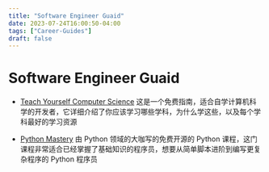 ```yaml
---
title: "Software Engineer Guaid"
date: 2023-07-24T16:00:50-04:00
tags: ["Career-Guides"]
draft: false
---
```


# Software Engineer Guaid


- [Teach Yourself Computer Science](https://teachyourselfcs.com/)
这是一个免费指南，适合自学计算机科学的开发者，它详细介绍了你应该学习哪些学科，为什么学这些，以及每个学科最好的学习资源


- [Python Mastery](https://github.com/dabeaz-course/python-mastery)
由 Python 领域的大咖写的免费开源的 Python 课程，这门课程非常适合已经掌握了基础知识的程序员，想要从简单脚本进阶到编写更复杂程序的 Python 程序员